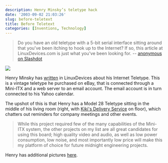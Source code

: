 ```yaml
---
description: Henry Minsky’s teletype hack
date: '2003-09-02 21:03:26'
slug: before-teletext
title: Before Teletext
categories: [Inventions, Technology]
---
```


> Do you have an old teletype with a 5-bit serial interface sitting around that you've been itching to hook up to the Internet?  If so, this article at LinuxDevices.com is just what you've been looking for. -- [anonymous on Slashdot](http://developers.slashdot.org/developers/03/08/21/0129209.shtml?tid=106&tid;=126&tid;=137&tid;=185)

![]({{site.image_url}}/2003/linux-teletype-thm.jpg)

Henry Minsky has [written](http://www.linuxdevices.com/news/NS2384631403.html) in LinuxDevices about his Internet Teletype.  This is a vintage teletype he purchased on eBay, that is connected through a Mini-ITX and a web server to an email account.  The email account is in turn connected to his Yahoo calendar.

The upshot of this is that Henry has a Model 28 Teletype sitting in the middle of his living room (right, with [Kiki's Delivery Service](http://www.amazon.com/exec/obidos/ASIN/B00005JM2O) on floor), which chatters out reminders  for company meetings and other events.

> While this project required few of the many capabilities of the Mini-ITX system, the other projects on my list are all great candidates for using this board; high quality video and audio, as well as low power consumption, low noise, and most importantly low price will make this my platform of choice for future midnight engineering projects.

Henry has additional pictures [here](http://www.ai.mit.edu/people/hqm/japan/teletype/).
